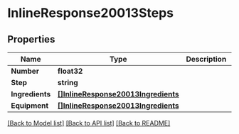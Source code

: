 # InlineResponse20013Steps

## Properties

Name | Type | Description | Notes
------------ | ------------- | ------------- | -------------
**Number** | **float32** |  | 
**Step** | **string** |  | 
**Ingredients** | [**[]InlineResponse20013Ingredients**](inline_response_200_13_ingredients.md) |  | [optional] 
**Equipment** | [**[]InlineResponse20013Ingredients**](inline_response_200_13_ingredients.md) |  | [optional] 

[[Back to Model list]](../README.md#documentation-for-models) [[Back to API list]](../README.md#documentation-for-api-endpoints) [[Back to README]](../README.md)


